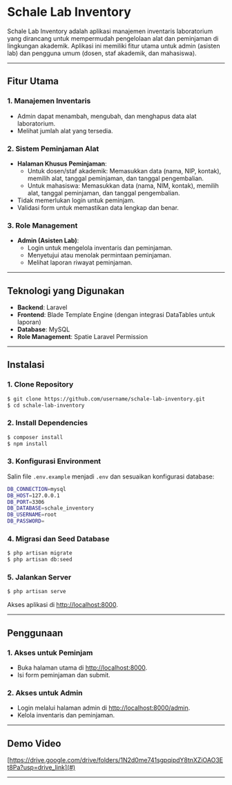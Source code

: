 # Schale Lab Inventory

Schale Lab Inventory adalah aplikasi manajemen inventaris laboratorium yang dirancang untuk mempermudah pengelolaan alat dan peminjaman di lingkungan akademik. Aplikasi ini memiliki fitur utama untuk admin (asisten lab) dan pengguna umum (dosen, staf akademik, dan mahasiswa).

---

## Fitur Utama

### 1. Manajemen Inventaris
- Admin dapat menambah, mengubah, dan menghapus data alat laboratorium.
- Melihat jumlah alat yang tersedia.

### 2. Sistem Peminjaman Alat
- **Halaman Khusus Peminjaman**:
  - Untuk dosen/staf akademik: Memasukkan data (nama, NIP, kontak), memilih alat, tanggal peminjaman, dan tanggal pengembalian.
  - Untuk mahasiswa: Memasukkan data (nama, NIM, kontak), memilih alat, tanggal peminjaman, dan tanggal pengembalian.
- Tidak memerlukan login untuk peminjam.
- Validasi form untuk memastikan data lengkap dan benar.

### 3. Role Management
- **Admin (Asisten Lab)**:
  - Login untuk mengelola inventaris dan peminjaman.
  - Menyetujui atau menolak permintaan peminjaman.
  - Melihat laporan riwayat peminjaman.

---

## Teknologi yang Digunakan
- **Backend**: Laravel
- **Frontend**: Blade Template Engine (dengan integrasi DataTables untuk laporan)
- **Database**: MySQL
- **Role Management**: Spatie Laravel Permission

---

## Instalasi

### 1. Clone Repository
```bash
$ git clone https://github.com/username/schale-lab-inventory.git
$ cd schale-lab-inventory
```

### 2. Install Dependencies
```bash
$ composer install
$ npm install
```

### 3. Konfigurasi Environment
Salin file `.env.example` menjadi `.env` dan sesuaikan konfigurasi database:
```bash
DB_CONNECTION=mysql
DB_HOST=127.0.0.1
DB_PORT=3306
DB_DATABASE=schale_inventory
DB_USERNAME=root
DB_PASSWORD=
```

### 4. Migrasi dan Seed Database
```bash
$ php artisan migrate 
$ php artisan db:seed
```

### 5. Jalankan Server
```bash
$ php artisan serve
```
Akses aplikasi di [http://localhost:8000](http://localhost:8000).

---

## Penggunaan

### 1. Akses untuk Peminjam
- Buka halaman utama di [http://localhost:8000](http://localhost:8000).
- Isi form peminjaman dan submit.

### 2. Akses untuk Admin
- Login melalui halaman admin di [http://localhost:8000/admin](http://localhost:8000/admin).
- Kelola inventaris dan peminjaman.

---

## Demo Video
[https://drive.google.com/drive/folders/1N2d0me741sgpqipdY8tnXZiOAO3Et8Pa?usp=drive_link](#)

---
